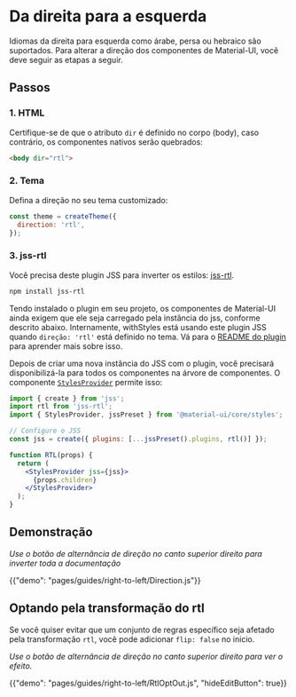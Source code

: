 # Da direita para a esquerda

<p class="description">Idiomas da direita para esquerda como árabe, persa ou hebraico são suportados. Para alterar a direção dos componentes de Material-UI, você deve seguir as etapas a seguir.</p>

## Passos

### 1. HTML

Certifique-se de que o atributo `dir` é definido no corpo (body), caso contrário, os componentes nativos serão quebrados:

```html
<body dir="rtl">
```

### 2. Tema

Defina a direção no seu tema customizado:

```js
const theme = createTheme({
  direction: 'rtl',
});
```

### 3. jss-rtl

Você precisa deste plugin JSS para inverter os estilos: [jss-rtl](https://github.com/alitaheri/jss-rtl).

```sh
npm install jss-rtl
```

Tendo instalado o plugin em seu projeto, os componentes de Material-UI ainda exigem que ele seja carregado pela instância do jss, conforme descrito abaixo. Internamente, withStyles está usando este plugin JSS quando `direção: 'rtl'` está definido no tema. Vá para o [README do plugin](https://github.com/alitaheri/jss-rtl) para aprender mais sobre isso.

Depois de criar uma nova instância do JSS com o plugin, você precisará disponibilizá-la para todos os componentes na árvore de componentes. O componente [`StylesProvider`](/styles/api/#stylesprovider) permite isso:

```jsx
import { create } from 'jss';
import rtl from 'jss-rtl';
import { StylesProvider, jssPreset } from '@material-ui/core/styles';

// Configure o JSS
const jss = create({ plugins: [...jssPreset().plugins, rtl()] });

function RTL(props) {
  return (
    <StylesProvider jss={jss}>
      {props.children}
    </StylesProvider>
  );
}
```

## Demonstração

*Use o botão de alternância de direção no canto superior direito para inverter toda a documentação*

{{"demo": "pages/guides/right-to-left/Direction.js"}}

## Optando pela transformação do rtl

Se você quiser evitar que um conjunto de regras específico seja afetado pela transformação `rtl`, você pode adicionar `flip: false` no inicio.

*Use o botão de alternância de direção no canto superior direito para ver o efeito.*

{{"demo": "pages/guides/right-to-left/RtlOptOut.js", "hideEditButton": true}}